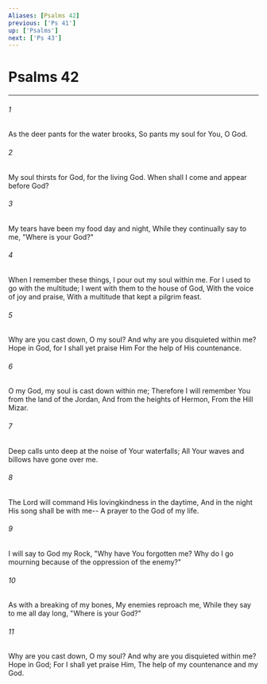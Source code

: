 ```yaml
---
Aliases: [Psalms 42]
previous: ['Ps 41']
up: ['Psalms']
next: ['Ps 43']
---
```

# Psalms 42

***


###### 1 
As the deer pants for the water brooks, So pants my soul for You, O God. 

###### 2 
My soul thirsts for God, for the living God. When shall I come and appear before God? 

###### 3 
My tears have been my food day and night, While they continually say to me, "Where is your God?" 

###### 4 
When I remember these things, I pour out my soul within me. For I used to go with the multitude; I went with them to the house of God, With the voice of joy and praise, With a multitude that kept a pilgrim feast. 

###### 5 
Why are you cast down, O my soul? And why are you disquieted within me? Hope in God, for I shall yet praise Him For the help of His countenance. 

###### 6 
O my God, my soul is cast down within me; Therefore I will remember You from the land of the Jordan, And from the heights of Hermon, From the Hill Mizar. 

###### 7 
Deep calls unto deep at the noise of Your waterfalls; All Your waves and billows have gone over me. 

###### 8 
The Lord will command His lovingkindness in the daytime, And in the night His song shall be with me-- A prayer to the God of my life. 

###### 9 
I will say to God my Rock, "Why have You forgotten me? Why do I go mourning because of the oppression of the enemy?" 

###### 10 
As with a breaking of my bones, My enemies reproach me, While they say to me all day long, "Where is your God?" 

###### 11 
Why are you cast down, O my soul? And why are you disquieted within me? Hope in God; For I shall yet praise Him, The help of my countenance and my God.

